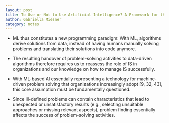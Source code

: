 ```yaml
---
layout: post
title: To Use or Not to Use Artificial Intelligence? A Framework for the Ideation and Evaluation of Problems to Be Solved with Artificial Intelligence
author: Gabriella Miesner
category: notes
---
```

* ML thus constitutes a new programming paradigm: With ML, algorithms derive solutions from data, instead of having humans manually solving problems and translating their solutions into code anymore.

* The resulting handover of problem-solving activities to data-driven algorithms therefore requires us to reassess the role of IS in organizations and our knowledge on how to manage IS successfully.

* With ML-based AI essentially representing a technology for machine-driven problem solving that organizations increasingly adopt [9, 32, 43], this core assumption must be fundamentally questioned.

* Since ill-defined problems can contain characteristics that lead to unexpected or unsatisfactory results (e.g., selecting unsuitable approaches or missing relevant aspects), problem finding essentially affects the success of problem-solving activities.
